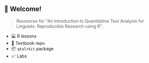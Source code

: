 ## 👋 Welcome!

> Resources for "An Introduction to Quantitative Text Analysis for Linguists: Reproducible Research using R".

- 💻 R lessons
- 📖 Textbook repo
- 📦 `qtalrkit` package
- 📈 Labs

<!--

**Here are some ideas to get you started:**

🙋‍♀️ A short introduction - what is your organization all about?
🌈 Contribution guidelines - how can the community get involved?
👩‍💻 Useful resources - where can the community find your docs? Is there anything else the community should know?
🍿 Fun facts - what does your team eat for breakfast?
🧙 Remember, you can do mighty things with the power of [Markdown](https://docs.github.com/github/writing-on-github/getting-started-with-writing-and-formatting-on-github/basic-writing-and-formatting-syntax)
-->
